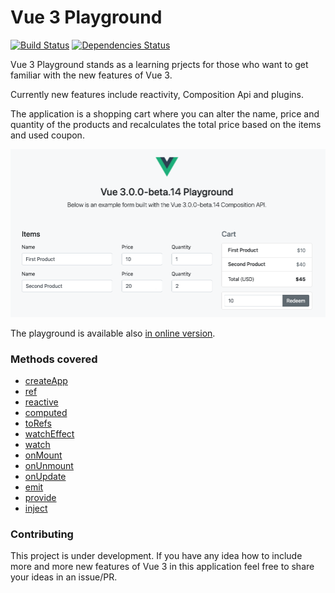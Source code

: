 # Vue 3 Playground

[![Build Status](https://travis-ci.com/blacksonic/vue-3-playground.svg?branch=master)](https://travis-ci.com/blacksonic/vue-3-playground)
[![Dependencies Status](https://david-dm.org/blacksonic/vue-3-playground/status.svg)](https://david-dm.org/blacksonic/vue-3-playground)

Vue 3 Playground stands as a learning prjects for those who want to get familiar with the new features of Vue 3.

Currently new features include reactivity, Composition Api and plugins.

The application is a shopping cart where you can alter the name, price and quantity of the products and
recalculates the total price based on the items and used coupon.

![Vue 3 Playground](./images/screenshot.png "Vue 3 Playground")

The playground is available also [in online version](https://codesandbox.io/s/github/blacksonic/vue-3-playground).

### Methods covered

- [createApp](https://github.com/blacksonic/vue-3-playground/blob/master/src/main.js)
- [ref](https://github.com/blacksonic/vue-3-playground/blob/master/src/hooks.js)
- [reactive](https://github.com/blacksonic/vue-3-playground/blob/master/src/hooks.js)
- [computed](https://github.com/blacksonic/vue-3-playground/blob/master/src/hooks.js)
- [toRefs](https://github.com/blacksonic/vue-3-playground/blob/master/src/App.vue)
- [watchEffect](https://github.com/blacksonic/vue-3-playground/blob/master/src/App.vue)
- [watch](https://github.com/blacksonic/vue-3-playground/blob/master/src/App.vue)
- [onMount](https://github.com/blacksonic/vue-3-playground/blob/master/src/App.vue)
- [onUnmount](https://github.com/blacksonic/vue-3-playground/blob/master/src/App.vue)
- [onUpdate](https://github.com/blacksonic/vue-3-playground/blob/master/src/App.vue)
- [emit](https://github.com/blacksonic/vue-3-playground/blob/master/src/Coupon.vue)
- [provide](https://github.com/blacksonic/vue-3-playground/blob/master/src/version.js)
- [inject](https://github.com/blacksonic/vue-3-playground/blob/master/src/version.js)

### Contributing

This project is under development. If you have any idea how to include more and more new features of Vue 3 in this application feel free to share your ideas in an issue/PR.

